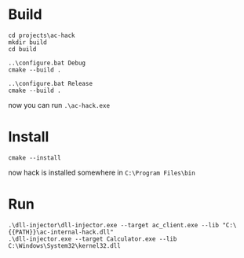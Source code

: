 # Build

```
cd projects\ac-hack
mkdir build
cd build

..\configure.bat Debug
cmake --build .

..\configure.bat Release
cmake --build .
```

now you can run `.\ac-hack.exe`

# Install
```
cmake --install
```

now hack is installed somewhere in `C:\Program Files\bin`

# Run
```
.\dll-injector\dll-injector.exe --target ac_client.exe --lib "C:\{{PATH}}\ac-internal-hack.dll"
.\dll-injector.exe --target Calculator.exe --lib C:\Windows\System32\kernel32.dll
```
